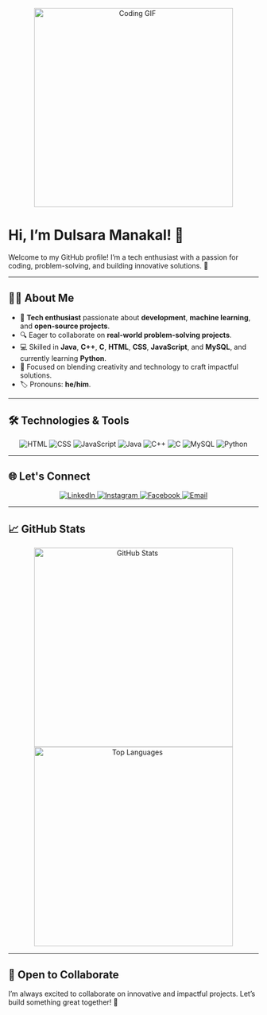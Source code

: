 <!-- Header with GIF -->
<p align="center">
  <img src="https://media.giphy.com/media/qgQUggAC3Pfv687qPC/giphy.gif" alt="Coding GIF" width="400">
</p>

# Hi, I’m Dulsara Manakal! 👋  
Welcome to my GitHub profile! I’m a tech enthusiast with a passion for coding, problem-solving, and building innovative solutions. 🚀  

---

## 👨‍💻 About Me
- 🌟 **Tech enthusiast** passionate about **development**, **machine learning**, and **open-source projects**.  
- 🔍 Eager to collaborate on **real-world problem-solving projects**.  
- 💻 Skilled in **Java**, **C++**, **C**, **HTML**, **CSS**, **JavaScript**, and **MySQL**, and currently learning **Python**.  
- 🎯 Focused on blending creativity and technology to craft impactful solutions.  
- 🏷️ Pronouns: **he/him**.  

---

## 🛠️ Technologies & Tools
<p align="center">
  <img src="https://img.shields.io/badge/HTML-E34F26?style=for-the-badge&logo=html5&logoColor=white" alt="HTML">
  <img src="https://img.shields.io/badge/CSS-1572B6?style=for-the-badge&logo=css3&logoColor=white" alt="CSS">
  <img src="https://img.shields.io/badge/JavaScript-F7DF1E?style=for-the-badge&logo=javascript&logoColor=black" alt="JavaScript">
  <img src="https://img.shields.io/badge/Java-007396?style=for-the-badge&logo=java&logoColor=white" alt="Java">
  <img src="https://img.shields.io/badge/C++-00599C?style=for-the-badge&logo=cplusplus&logoColor=white" alt="C++">
  <img src="https://img.shields.io/badge/C-A8B9CC?style=for-the-badge&logo=c&logoColor=white" alt="C">
  <img src="https://img.shields.io/badge/MySQL-4479A1?style=for-the-badge&logo=mysql&logoColor=white" alt="MySQL">
  <img src="https://img.shields.io/badge/Python-3776AB?style=for-the-badge&logo=python&logoColor=white" alt="Python">
</p>

---

## 🌐 Let's Connect
<p align="center">
  <a href="https://www.linkedin.com/in/dulsara-manakal-a4784a25b?lipi=urn%3Ali%3Apage%3Ad_flagship3_profile_view_base_contact_details%3B1hWKEDHBS6m%2Blh%2F0Sy2UDw%3D%3D" target="_blank">
    <img src="https://img.shields.io/badge/LinkedIn-0A66C2?style=for-the-badge&logo=linkedin&logoColor=white" alt="LinkedIn">
  </a>
  <a href="https://www.instagram.com/dulsaramanakal_/?__pwa=1#" target="_blank">
    <img src="https://img.shields.io/badge/Instagram-E4405F?style=for-the-badge&logo=instagram&logoColor=white" alt="Instagram">
  </a>
  <a href="https://www.facebook.com/profile.php?id=100087522041562&ref=xav_ig_profile_web" target="_blank">
    <img src="https://img.shields.io/badge/Facebook-1877F2?style=for-the-badge&logo=facebook&logoColor=white" alt="Facebook">
  </a>
  <a href="dulsaramanakal@gmail.com">
    <img src="https://img.shields.io/badge/Email-D14836?style=for-the-badge&logo=gmail&logoColor=white" alt="Email">
  </a>
</p>

---

## 📈 GitHub Stats
<p align="center">
  <img src="https://github-readme-stats.vercel.app/api?username=TechTeam1&show_icons=true&theme=radical" alt="GitHub Stats" width="400">
  <img src="https://github-readme-stats.vercel.app/api/top-langs/?username=TechTeam1&layout=compact&theme=radical" alt="Top Languages" width="400">
</p>

---

## 🤝 Open to Collaborate
I’m always excited to collaborate on innovative and impactful projects. Let’s build something great together! 🚀
